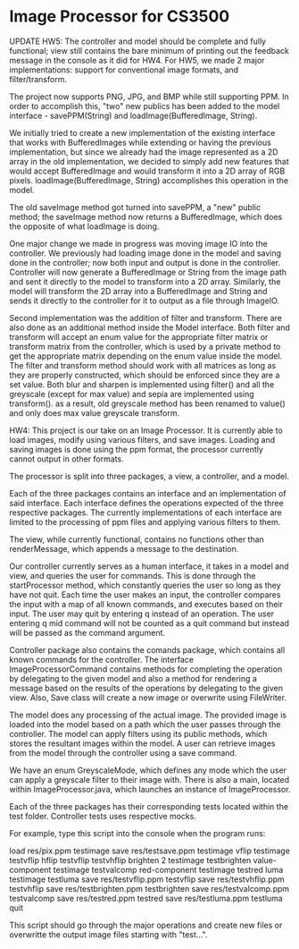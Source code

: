 # Image Processor for CS3500

UPDATE HW5:
The controller and model should be complete and fully functional; view still contains the bare minimum of printing out the feedback message
in the console as it did for HW4. For HW5, we made 2 major implementations: support for conventional image formats, and filter/transform.

The project now supports PNG, JPG, and BMP while still supporting PPM. In order to accomplish this, "two" new publics has been added to the 
model interface - savePPM(String) and loadImage(BufferedImage, String). 

We initially tried to create a new implementation of the existing interface that works with BufferedImages while extending or having the 
previous implementation, but since we already had the image represented as a 2D array in the old implementation, we decided to simply add 
new features that would accept BufferedImage and would transform it into a 2D array of RGB pixels. loadImage(BufferedImage, String) 
accomplishes this operation in the model.

The old saveImage method got turned into savePPM, a "new" public method; the saveImage method now returns a BufferedImage, which does the 
opposite of what loadImage is doing. 

One major change we made in progress was moving image IO into the controller. We previously had loading image done in the model and saving 
done in the controller; now both input and output is done in the controller. Controller will now generate a BufferedImage or String from 
the image path and sent it directly to the model to transform into a 2D array. Similarly, the model will transform the 2D array into a
BufferedImage and String and sends it directly to the controller for it to output as a file through ImageIO.

Second implementation was the addition of filter and transform. There are also done as an additional method inside the Model interface.
Both filter and transform will accept an enum value for the appropriate filter matrix or transform matrix from the controller, which is
used by a private method to get the appropriate matrix depending on the enum value inside the model. The filter and transform method
should work with all matrices as long as they are properly constructed, which should be enforced since they are a set value. 
Both blur and sharpen is implemented using filter() and all the greyscale (except for max value) and sepia are implemented using
transform(). as a result, old greyscale method has been renamed to value() and only does max value greyscale transform.


HW4: 
This project is our take on an Image Processor. It is currently able to load images, modify using various filters, and save images. Loading and
saving images is done using the ppm format, the processor currently cannot output in other formats.

The processor is split into three packages, a view, a controller, and a model.

Each of the three packages contains an interface and an implementation of said interface. Each interface defines the operations expected of
the three respective packages. The currently implementations of each interface are limited to the processing of ppm files and applying various
filters to them.

The view, while currently functional, contains no functions other than renderMessage, which appends a message to the destination.

Our controller currently serves as a human interface, it takes in a model and view, and queries the user for commands. This is done through the
startProcessor method, which constantly queries the user so long as they have not quit. Each time the user makes an input, the controller
compares the input with a map of all known commands, and executes based on their input. The user may quit by entering q instead of an operation.
The user entering q mid command will not be counted as a quit command but instead will be passed as the command argument.
	
Controller package also contains the comands package, which contains all known commands for the controller. The interface ImageProcessorCommand
contains methods for completing the operation by delegating to the given model and also a method for rendering a message based on the
results of the operations by delegating to the given view. Also, Save class will create a new image or overwrite using FileWriter.

The model does any processing of the actual image. The provided image is loaded into the model based on a path which the user passes
through the controller. The model can apply filters using its public methods, which stores the resultant images within the model. A user can
retrieve images from the model through the controller using a save command.

We have an enum GreyscaleMode, which defines any mode which the user can apply a greyscale filter to their image with.
There is also a main, located within ImageProcessor.java, which launches an instance of ImageProcessor.

Each of the three packages has their corresponding tests located within the test folder. Controller tests uses respective mocks.

For example, type this script into the console when the program runs: 

load res/pix.ppm testimage
save res/testsave.ppm testimage
vflip testimage testvflip
hflip testvflip testvhflip
brighten 2 testimage testbrighten
value-component testimage testvalcomp
red-component testimage testred
luma testimage testluma
save res/testvflip.ppm testvflip
save res/testvhflip.ppm testvhflip
save res/testbrighten.ppm testbrighten
save res/testvalcomp.ppm testvalcomp
save res/testred.ppm testred
save res/testluma.ppm testluma
quit

This script should go through the major operations and create new files or overwritte
the output image files starting with "test...".
